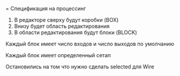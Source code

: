 = Спецификация на процессинг

1. В редакторе сверху будут коробки (BOX)
1. Внизу будет область редактирования
1. В области редактирования будут блоки (BLOCK)

Каждый блок имеет число входов и число выходов по умолчанию

Каждый блок имеет определенный сетап

Остановились на том что нужно сделать selected для Wire